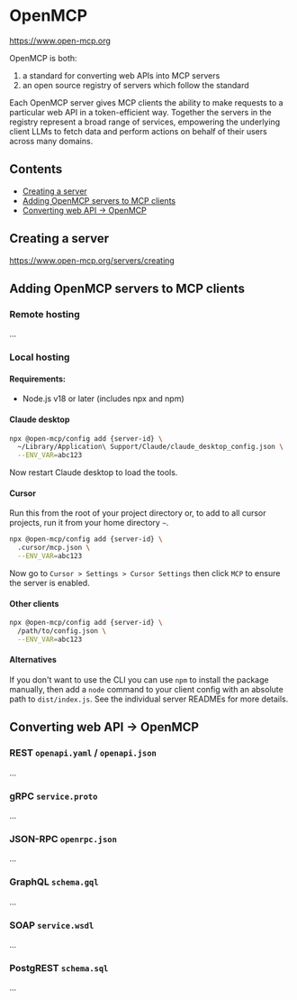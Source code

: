 # OpenMCP

https://www.open-mcp.org

OpenMCP is both:

1. a standard for converting web APIs into MCP servers
2. an open source registry of servers which follow the standard

Each OpenMCP server gives MCP clients the ability to make requests to a particular web API in a token-efficient way. Together the servers in the registry represent a broad range of services, empowering the underlying client LLMs to fetch data and perform actions on behalf of their users across many domains.

## Contents

- [Creating a server](#creating-a-server)
- [Adding OpenMCP servers to MCP clients](#adding-openmcp-servers-to-mcp-clients)
- [Converting web API -> OpenMCP](#converting-web-api---openmcp)

## Creating a server

https://www.open-mcp.org/servers/creating

## Adding OpenMCP servers to MCP clients

### Remote hosting

...

### Local hosting

#### Requirements:

- Node.js v18 or later (includes npx and npm)

#### Claude desktop

```bash
npx @open-mcp/config add {server-id} \
  ~/Library/Application\ Support/Claude/claude_desktop_config.json \
  --ENV_VAR=abc123
```

Now restart Claude desktop to load the tools.

#### Cursor

Run this from the root of your project directory or, to add to all cursor projects, run it from your home directory `~`.

```bash
npx @open-mcp/config add {server-id} \
  .cursor/mcp.json \
  --ENV_VAR=abc123
```

Now go to `Cursor > Settings > Cursor Settings` then click `MCP` to ensure the server is enabled.

#### Other clients

```bash
npx @open-mcp/config add {server-id} \
  /path/to/config.json \
  --ENV_VAR=abc123
```

#### Alternatives

If you don't want to use the CLI you can use `npm` to install the package manually, then add a `node` command to your client config with an absolute path to `dist/index.js`. See the individual server READMEs for more details.

## Converting web API -> OpenMCP

### REST `openapi.yaml` / `openapi.json`

...

### gRPC `service.proto`

...

### JSON-RPC `openrpc.json`

...

### GraphQL `schema.gql`

...

### SOAP `service.wsdl`

...

### PostgREST `schema.sql`

...
